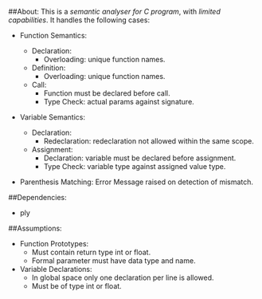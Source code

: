 ##About:
This is a _semantic analyser for C program_, with _limited capabilities_.
It handles the following cases:
  * Function Semantics:
    * Declaration:
      - Overloading: unique function names.
    * Definition:
      - Overloading: unique function names.
    * Call:
      - Function must be declared before call.
      - Type Check: actual params against signature.
			
  * Variable Semantics:
    * Declaration:
      - Redeclaration: redeclaration not allowed within the same scope.
    * Assignment:
      - Declaration: variable must be declared before assignment.
      - Type Check: variable type against assigned value type.
			
  * Parenthesis Matching: Error Message raised on detection of mismatch.
	
##Dependencies:
  * ply

##Assumptions:
  * Function Prototypes:
    - Must contain return type int or float.
    - Formal parameter must have data type and name.
  * Variable Declarations:
    - In global space only one declaration per line is allowed.
    - Must be of type int or float.